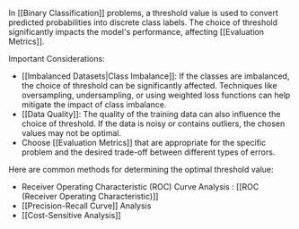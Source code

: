 In [[Binary Classification]] problems, a threshold value is used to convert predicted probabilities into discrete class labels. The choice of threshold significantly impacts the model's performance, affecting [[Evaluation Metrics]].

Important Considerations:
* [[Imbalanced Datasets|Class Imbalance]]: If the classes are imbalanced, the choice of threshold can be significantly affected. Techniques like oversampling, undersampling, or using weighted loss functions can help mitigate the impact of class imbalance.
* [[Data Quality]]: The quality of the training data can also influence the choice of threshold. If the data is noisy or contains outliers, the chosen values may not be optimal.
* Choose [[Evaluation Metrics]] that are appropriate for the specific problem and the desired trade-off between different types of errors.

Here are common methods for determining the optimal threshold value:
- Receiver Operating Characteristic (ROC) Curve Analysis : [[ROC (Receiver Operating Characteristic)]]
- [[Precision-Recall Curve]] Analysis
- [[Cost-Sensitive Analysis]]
